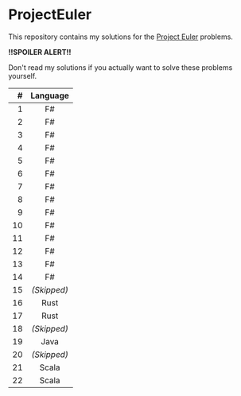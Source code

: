 # ProjectEuler

This repository contains my solutions for the [Project Euler](https://projecteuler.net/) problems.

**!!SPOILER ALERT!!**

Don't read my solutions if you actually want to solve these problems yourself.

| #    | Language  |
| ---: | :-------: |
| 1 | F# |
| 2 | F# |
| 3 | F# |
| 4 | F# |
| 5 | F# |
| 6 | F# |
| 7 | F# |
| 8 | F# |
| 9 | F# |
| 10 | F# |
| 11 | F# |
| 12 | F# |
| 13 | F# |
| 14 | F# |
| 15 | _(Skipped)_ |
| 16 | Rust |
| 17 | Rust |
| 18 | _(Skipped)_ |
| 19 | Java |
| 20 | _(Skipped)_ |
| 21 | Scala |
| 22 | Scala |
